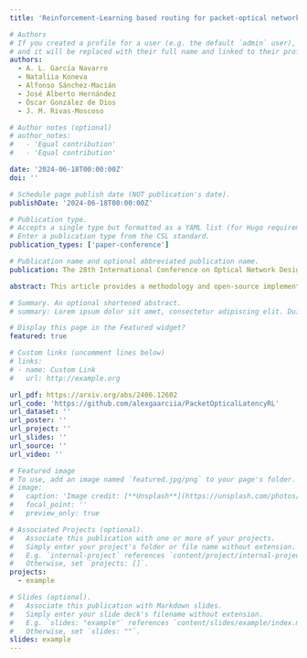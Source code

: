 ```yaml
---
title: 'Reinforcement-Learning based routing for packet-optical networks with hybrid telemetry'

# Authors
# If you created a profile for a user (e.g. the default `admin` user), write the username (folder name) here
# and it will be replaced with their full name and linked to their profile.
authors:
  - A. L. García Navarro
  - Nataliia Koneva 
  - Alfonso Sánchez-Macián
  - José Alberto Hernández
  - Óscar González de Dios
  - J. M. Rivas-Moscoso

# Author notes (optional)
# author_notes:
#   - 'Equal contribution'
#   - 'Equal contribution'

date: '2024-06-18T00:00:00Z'
doi: ''

# Schedule page publish date (NOT publication's date).
publishDate: '2024-06-18T00:00:00Z'

# Publication type.
# Accepts a single type but formatted as a YAML list (for Hugo requirements).
# Enter a publication type from the CSL standard.
publication_types: ['paper-conference']

# Publication name and optional abbreviated publication name.
publication: The 28th International Conference on Optical Network Design and Modelling (ONDM 2024)

abstract: This article provides a methodology and open-source implementation of Reinforcement Learning algorithms for finding optimal routes in a packet-optical network scenario. The algorithm uses measurements provided by the physical layer (pre-FEC bit error rate and propagation delay) and the link layer (link load) to configure a set of latency-based rewards and penalties based on such measurements. Then, the algorithm executes Q-learning based on this set of rewards for finding the optimal routing strategies. It is further shown that the algorithm dynamically adapts to changing network conditions by re-calculating optimal policies upon either link load changes or link degradation as measured by pre-FEC BER.

# Summary. An optional shortened abstract.
# summary: Lorem ipsum dolor sit amet, consectetur adipiscing elit. Duis posuere tellus ac convallis placerat. Proin tincidunt magna sed ex sollicitudin condimentum.

# Display this page in the Featured widget?
featured: true

# Custom links (uncomment lines below)
# links:
# - name: Custom Link
#   url: http://example.org

url_pdf: https://arxiv.org/abs/2406.12602
url_code: 'https://github.com/alexgaarciia/PacketOpticalLatencyRL'
url_dataset: ''
url_poster: ''
url_project: ''
url_slides: ''
url_source: ''
url_video: ''

# Featured image
# To use, add an image named `featured.jpg/png` to your page's folder.
# image:
#   caption: 'Image credit: [**Unsplash**](https://unsplash.com/photos/pLCdAaMFLTE)'
#   focal_point: ''
#   preview_only: true

# Associated Projects (optional).
#   Associate this publication with one or more of your projects.
#   Simply enter your project's folder or file name without extension.
#   E.g. `internal-project` references `content/project/internal-project/index.md`.
#   Otherwise, set `projects: []`.
projects:
  - example

# Slides (optional).
#   Associate this publication with Markdown slides.
#   Simply enter your slide deck's filename without extension.
#   E.g. `slides: "example"` references `content/slides/example/index.md`.
#   Otherwise, set `slides: ""`.
slides: example
---
```


<!-- {{% callout note %}}
Click the _Cite_ button above to demo the feature to enable visitors to import publication metadata into their reference management software.
{{% /callout %}}

{{% callout note %}}
Create your slides in Markdown - click the _Slides_ button to check out the example.
{{% /callout %}}

Add the publication's **full text** or **supplementary notes** here. You can use rich formatting such as including [code, math, and images](https://docs.hugoblox.com/content/writing-markdown-latex/). -->
